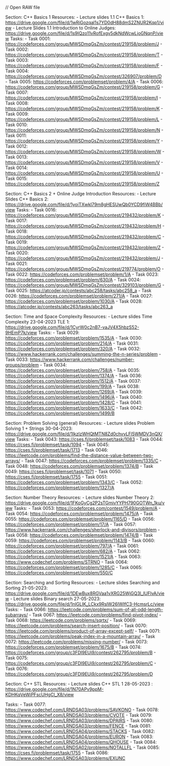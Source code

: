 // Open RAW file




Section: C++ Basics 1
Resources:
    - Lecture slides 1.1 C++ Basics 1: https://drive.google.com/file/d/1wRiGozqal1s7YD0dH88dmS2ZNUR2Kqp1/view
    - Lecture Slides 1.1 Introduction to Online Judges: https://drive.google.com/file/d/1s9IQzo11vRofExgv5dkNdWcwLjoGNqnP/view
Tasks:
    - Task 0001: https://codeforces.com/group/MWSDmqGsZm/contest/219158/problem/J
    - Task 0002: https://codeforces.com/group/MWSDmqGsZm/contest/219158/problem/T
    - Task 0003: https://codeforces.com/group/MWSDmqGsZm/contest/219158/problem/F
    - Task 0004: https://codeforces.com/group/MWSDmqGsZm/contest/326907/problem/D
    - Task 0005: https://codeforces.com/problemset/problem/4/A
    - Task 0006: https://codeforces.com/group/MWSDmqGsZm/contest/219158/problem/G
    - Task 0007: https://codeforces.com/group/MWSDmqGsZm/contest/219158/problem/I
    - Task 0008: https://codeforces.com/group/MWSDmqGsZm/contest/219158/problem/K
    - Task 0009: https://codeforces.com/group/MWSDmqGsZm/contest/219158/problem/L
    - Task 0010: https://codeforces.com/group/MWSDmqGsZm/contest/219158/problem/N
    - Task 0011: https://codeforces.com/group/MWSDmqGsZm/contest/219158/problem/Y
    - Task 0012: https://codeforces.com/group/MWSDmqGsZm/contest/219158/problem/W
    - Task 0013: https://codeforces.com/group/MWSDmqGsZm/contest/219158/problem/V
    - Task 0014: https://codeforces.com/group/MWSDmqGsZm/contest/219158/problem/U
    - Task 0015: https://codeforces.com/group/MWSDmqGsZm/contest/219158/problem/Z

Section: C++ Basics 2 + Online Judge Introduction
Resources:
    - Lecture Slides C++ Basics 2: https://drive.google.com/file/d/1yoiTXwkI79m8gHESUwQb0YCD9fiW4BBb/view
Tasks:
    - Task 0016: https://codeforces.com/group/MWSDmqGsZm/contest/219432/problem/K
    - Task 0017: https://codeforces.com/group/MWSDmqGsZm/contest/219432/problem/H
    - Task 0018: https://codeforces.com/group/MWSDmqGsZm/contest/219432/problem/C
    - Task 0019: https://codeforces.com/group/MWSDmqGsZm/contest/219432/problem/Z
    - Task 0020: https://codeforces.com/group/MWSDmqGsZm/contest/219432/problem/J
    - Task 0021: https://codeforces.com/group/MWSDmqGsZm/contest/219774/problem/O
    - Task 0022: https://codeforces.com/problemset/problem/1/A
    - Task 0023: https://codeforces.com/problemset/problem/630/A
    - Task 0024: https://codeforces.com/group/MWSDmqGsZm/contest/329103/problem/G
    - Task 0025: https://atcoder.jp/contests/abc258/tasks/abc258_a
    - Task 0026: https://codeforces.com/problemset/problem/271/A
    - Task 0027: https://codeforces.com/problemset/problem/1030/A
    - Task 0028: https://atcoder.jp/contests/abc263/tasks/abc263_a

Section: Time and Space Complexity
Resources:
    - Lecture slides Time Complexity 23-04-2023 TLE 1: https://drive.google.com/file/d/1CyrW0c2nB7-vaJV4X5hbzS52-9HEmP7k/view
Tasks:
    - Task 0029: https://codeforces.com/problemset/problem/1535/A
    - Task 0030: https://codeforces.com/problemset/problem/214/A
    - Task 0031: https://codeforces.com/problemset/problem/320/A
    - Task 0032: https://www.hackerrank.com/challenges/summing-the-n-series/problem
    - Task 0033: https://www.hackerrank.com/challenges/number-groups/problem
    - Task 0034: https://codeforces.com/problemset/problem/758/A
    - Task 0035: https://codeforces.com/problemset/problem/1374/A
    - Task 0036: https://codeforces.com/problemset/problem/1512/A
    - Task 0037: https://codeforces.com/problemset/problem/199/A
    - Task 0038: https://codeforces.com/problemset/problem/1269/A
    - Task 0039: https://codeforces.com/problemset/problem/1496/A
    - Task 0040: https://codeforces.com/problemset/problem/1428/C
    - Task 0041: https://codeforces.com/problemset/problem/1633/C
    - Task 0042: https://codeforces.com/problemset/problem/1499/B

Section: Problem Solving (general)
Resources:
    - Lecture slides Problem Solving 1 + Strings 30-04-2023: https://drive.google.com/file/d/1IkzlzWHQtMTN8Zd0chvvLFl5WMDV3nQX/view
Tasks:
    - Task 0043: https://cses.fi/problemset/task/1083
    - Task 0044: https://cses.fi/problemset/task/1094
    - Task 0045: https://cses.fi/problemset/task/1713
    - Task 0046: https://leetcode.com/problems/find-the-distance-value-between-two-arrays/
    - Task 0047: https://codeforces.com/problemset/problem/1335/C
    - Task 0048: https://codeforces.com/problemset/problem/1374/B
    - Task 0049: https://cses.fi/problemset/task/1071
    - Task 0050: https://cses.fi/problemset/task/1755
    - Task 0051: https://codeforces.com/problemset/problem/1343/C
    - Task 0052: https://codeforces.com/problemset/problem/1327/A

Section: Number Theory
Resources:
    - Lecture slides Number Theory 2: https://drive.google.com/file/d/1FKoGyCg2P2sTGmivYYPH790GOTWn_1ku/view
Tasks:
    - Task 0053: https://codeforces.com/contest/1549/problem/A
    - Task 0054: https://codeforces.com/problemset/problem/1475/A
    - Task 0055: https://codeforces.com/problemset/problem/1165/D
    - Task 0056: https://codeforces.com/problemset/problem/17/A
    - Task 0057: https://www.hackerrank.com/challenges/sherlock-and-divisors/problem
    - Task 0058: https://codeforces.com/problemset/problem/1474/B
    - Task 0059: https://codeforces.com/problemset/problem/1143/B
    - Task 0060: https://codeforces.com/problemset/problem/797/A
    - Task 0061: https://codeforces.com/problemset/problem/682/A
    - Task 0062: https://codeforces.com/problemset/problem/1521/A
    - Task 0063: https://www.codechef.com/problems/STRNO
    - Task 0064: https://codeforces.com/problemset/problem/1285/C
    - Task 0065: https://codeforces.com/problemset/problem/550/C

Section: Searching and Sorting
Resources:
    - Lecture slides Searching and Sorting 21-05-2023: https://drive.google.com/file/d/1DEwBux8RGVaa1vXRG25WjGQ3l_lUFlvA/view
    - Lecture slides Binary search 27-05-2023: https://drive.google.com/file/d/1nlGLIK_LCkx9RslW26IWIfC3-HcmsrLc/view
Tasks:
    - Task 0066: https://leetcode.com/problems/sum-of-all-odd-length-subarrays/
    - Task 0067: https://leetcode.com/problems/find-pivot-index/
    - Task 0068: https://leetcode.com/problems/sqrtx/
    - Task 0069: https://leetcode.com/problems/search-insert-position/
    - Task 0070: https://leetcode.com/problems/product-of-array-except-self/
    - Task 0071: https://leetcode.com/problems/peak-index-in-a-mountain-array/
    - Task 0072: https://leetcode.com/problems/missing-number/
    - Task 0073: https://codeforces.com/problemset/problem/1675/B
    - Task 0074: https://codeforces.com/group/c3FDl9EUi9/contest/262795/problem/B
    - Task 0075: https://codeforces.com/group/c3FDl9EUi9/contest/262795/problem/C
    - Task 0076: https://codeforces.com/group/c3FDl9EUi9/contest/262795/problem/D

Section: C++ STL
Resources:
    - Lecture slides C++ STL 1 28-05-2023 : https://drive.google.com/file/d/1N70APv9ppM-KDHKqVeWiPFscUHgCl_X8/view

Tasks:
    - Task 0077: https://www.codechef.com/LRNDSA03/problems/SAVKONO
    - Task 0078: https://www.codechef.com/LRNDSA03/problems/CVOTE
    - Task 0079: https://www.codechef.com/LRNDSA03/problems/DPAIRS
    - Task 0080: https://www.codechef.com/LRNDSA03/problems/FENCE
    - Task 0081: https://www.codechef.com/LRNDSA04/problems/STACKS
    - Task 0082: https://www.codechef.com/LRNDSA04/problems/EURON
    - Task 0083: https://www.codechef.com/LRNDSA04/problems/QHOUSE
    - Task 0084: https://www.codechef.com/LRNDSA02/problems/NOTALLFL
    - Task 0085: https://cses.fi/problemset/task/1755
    - Task 0086: https://www.codechef.com/LRNDSA03/problems/EXUNC

